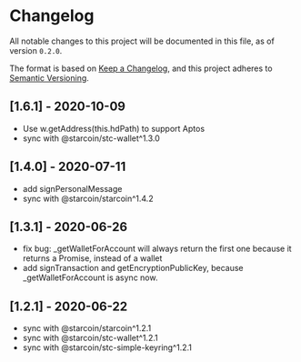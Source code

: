 # Changelog

All notable changes to this project will be documented in this file, as of version `0.2.0`.

The format is based on [Keep a Changelog](https://keepachangelog.com/en/1.0.0/),
and this project adheres to [Semantic Versioning](https://semver.org/spec/v2.0.0.html).

## [1.6.1] - 2020-10-09

- Use w.getAddress(this.hdPath) to support Aptos
- sync with @starcoin/stc-wallet^1.3.0

## [1.4.0] - 2020-07-11

- add signPersonalMessage
- sync with @starcoin/starcoin^1.4.2

## [1.3.1] - 2020-06-26

- fix bug: \_getWalletForAccount will always return the first one because it returns a Promise, instead of a wallet
- add signTransaction and getEncryptionPublicKey, because \_getWalletForAccount is async now.

## [1.2.1] - 2020-06-22

- sync with @starcoin/starcoin^1.2.1
- sync with @starcoin/stc-wallet^1.2.1
- sync with @starcoin/stc-simple-keyring^1.2.1
